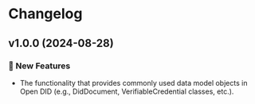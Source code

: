 # Changelog

## v1.0.0 (2024-08-28)

### 🚀 New Features

- The functionality that provides commonly used data model objects in Open DID (e.g., DidDocument, VerifiableCredential classes, etc.).